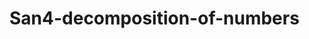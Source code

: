 # San4-decomposition-of-numbers
<script src="//megatimer.ru/get/5e5bf7abb2ed10afa49ce88e3d049e7d.js"></script>
